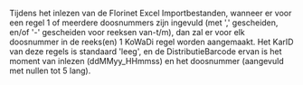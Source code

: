 Tijdens het inlezen van de Florinet Excel Importbestanden, wanneer er voor een regel 1 of meerdere doosnummers zijn ingevuld 
(met ',' gescheiden, en/of '-' gescheiden voor reeksen van-t/m), dan zal er voor elk doosnummer in de reeks(en) 1 KoWaDi regel worden aangemaakt.
Het KarID van deze regels is standaard 'leeg', en de DistributieBarcode ervan is het moment van inlezen (ddMMyy_HHmmss) en het doosnummer (aangevuld met nullen tot 5 lang).
